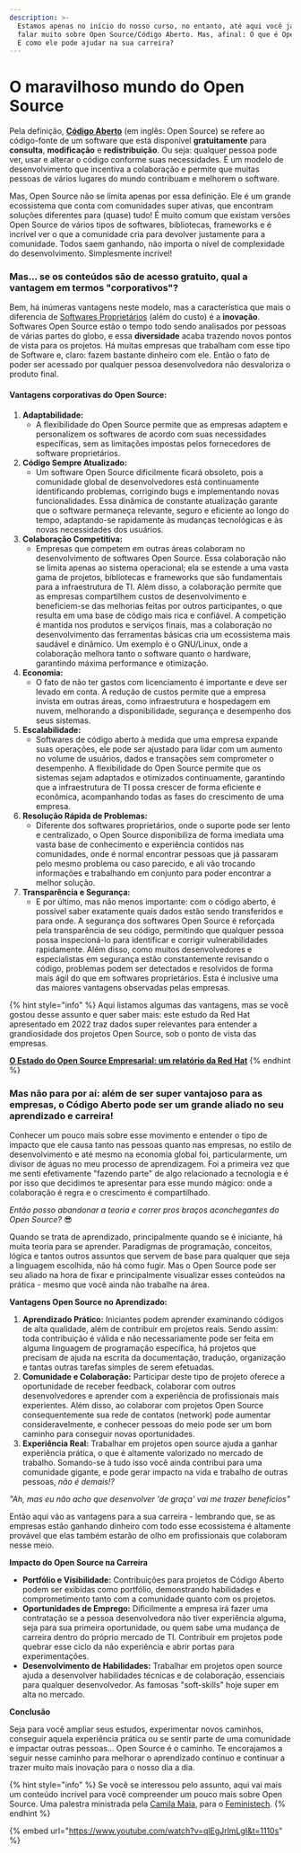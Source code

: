 ```yaml
---
description: >-
  Estamos apenas no início do nosso curso, no entanto, até aqui você já nos vou
  falar muito sobre Open Source/Código Aberto. Mas, afinal: O que é Open Source?
  E como ele pode ajudar na sua carreira?
---
```


# O maravilhoso mundo do Open Source

Pela definição, [**Código Aberto**](https://pt.wikipedia.org/wiki/C%C3%B3digo\_aberto) (em inglês: Open Source) se refere ao código-fonte de um software que está disponível **gratuitamente** para **consulta**, **modificação** e **redistribuição**. Ou seja: qualquer pessoa pode ver, usar e alterar o código conforme suas necessidades. É um modelo de desenvolvimento que incentiva a colaboração e permite que muitas pessoas de vários lugares do mundo contribuam e melhorem o software.

Mas, Open Source não se limita apenas por essa definição. Ele é um grande ecossistema que conta com comunidades super ativas, que encontram soluções diferentes para (quase) tudo! É muito comum que existam versões Open Source de vários tipos de softwares, bibliotecas, frameworks e é incrível ver o que a comunidade cria para devolver justamente para a comunidade. Todos saem ganhando, não importa o nível de complexidade do desenvolvimento. Simplesmente incrível!&#x20;

### Mas... se os conteúdos são de acesso gratuito, qual a vantagem em termos "corporativos"?

Bem, há inúmeras vantagens neste modelo, mas a característica que mais o diferencia de [Softwares Proprietários](https://pt.wikipedia.org/wiki/Software\_propriet%C3%A1rio) (além do custo) é a **inovação**. Softwares Open Source estão o tempo todo sendo analisados por pessoas de várias partes do globo, e essa **diversidade** acaba trazendo novos pontos de vista para os projetos. Há muitas empresas que trabalham com esse tipo de Software e, claro: fazem bastante dinheiro com ele. Então o fato de poder ser acessado por qualquer pessoa desenvolvedora não desvaloriza o produto final.&#x20;

#### Vantagens corporativas do Open Source:

1. **Adaptabilidade:**
   * A flexibilidade do Open Source permite que as empresas adaptem e personalizem os softwares de acordo com suas necessidades específicas, sem as limitações impostas pelos fornecedores de software proprietários.
2. **Código Sempre Atualizado:**
   * Um software Open Source dificilmente ficará obsoleto, pois a comunidade global de desenvolvedores está continuamente identificando problemas, corrigindo bugs e implementando novas funcionalidades. Essa dinâmica de constante atualização garante que o software permaneça relevante, seguro e eficiente ao longo do tempo, adaptando-se rapidamente às mudanças tecnológicas e às novas necessidades dos usuários.
3. **Colaboração Competitiva:**
   * Empresas que competem em outras áreas colaboram no desenvolvimento de softwares Open Source. Essa colaboração não se limita apenas ao sistema operacional; ela se estende a uma vasta gama de projetos, bibliotecas e frameworks que são fundamentais para a infraestrutura de TI. Além disso, a colaboração permite que as empresas compartilhem custos de desenvolvimento e beneficiem-se das melhorias feitas por outros participantes, o que resulta em uma base de código mais rica e confiável. A competição é mantida nos produtos e serviços finais, mas a colaboração no desenvolvimento das ferramentas básicas cria um ecossistema mais saudável e dinâmico. Um exemplo é o GNU/Linux, onde a colaboração melhora tanto o software quanto o hardware, garantindo máxima performance e otimização.
4. **Economia:**
   * O fato de não ter gastos com licenciamento é importante e deve ser levado em conta. A redução de custos permite que a empresa invista em outras áreas, como infraestrutura e hospedagem em nuvem, melhorando a disponibilidade, segurança e desempenho dos seus sistemas.
5. **Escalabilidade:**
   * Softwares de código aberto à medida que uma empresa expande suas operações, ele pode ser ajustado para lidar com um aumento no volume de usuários, dados e transações sem comprometer o desempenho. A flexibilidade do Open Source permite que os sistemas sejam adaptados e otimizados continuamente, garantindo que a infraestrutura de TI possa crescer de forma eficiente e econômica, acompanhando todas as fases do crescimento de uma empresa.&#x20;
6. **Resolução Rápida de Problemas:**
   * Diferente dos softwares proprietários, onde o suporte pode ser lento e centralizado, o Open Source disponibiliza de forma imediata uma vasta base de conhecimento e experiência contidos nas comunidades, onde é normal encontrar pessoas que já passaram pelo mesmo problema ou caso parecido, e ali vão trocando informações e trabalhando em conjunto para poder encontrar a melhor solução.
7. **Transparência e Segurança:**
   * E por último, mas não menos importante: com o código aberto, é possível saber exatamente quais dados estão sendo transferidos e para onde. A segurança dos softwares Open Source é reforçada pela transparência de seu código, permitindo que qualquer pessoa possa inspecioná-lo para identificar e corrigir vulnerabilidades rapidamente. Além disso, como muitos desenvolvedores e especialistas em segurança estão constantemente revisando o código, problemas podem ser detectados e resolvidos de forma mais ágil do que em softwares proprietários. Esta é inclusive uma das maiores vantagens observadas pelas empresas.

{% hint style="info" %}
Aqui listamos algumas das vantagens, mas se você gostou desse assunto e quer saber mais: este estudo da Red Hat apresentado em 2022 traz dados super relevantes para entender a grandiosidade dos projetos Open Source, sob o ponto de vista das empresas.

[**O Estado do Open Source Empresarial: um relatório da Red Hat**](https://www.redhat.com/pt-br/resources/state-of-enterprise-open-source-report-2022)
{% endhint %}



### Mas não para por aí: além de ser super vantajoso para as empresas, o Código Aberto pode ser um grande aliado no seu aprendizado e carreira!

Conhecer um pouco mais sobre esse movimento e entender o tipo de impacto que ele causa tanto nas pessoas quanto nas empresas, no estilo de desenvolvimento e até mesmo na economia global foi, particularmente, um divisor de águas no meu processo de aprendizagem. Foi a primeira vez que me senti efetivamente "fazendo parte" de algo relacionado a tecnologia e é por isso que decidimos te  apresentar para esse mundo mágico: onde a colaboração é regra e o crescimento é compartilhado.

_Então posso abandonar a teoria e correr pros braços aconchegantes do Open Source?_ :sunglasses:

Quando se trata de aprendizado, principalmente quando se é iniciante, há muita teoria para se aprender. Paradigmas de programação, conceitos, lógica e tantos outros assuntos que servem de base para qualquer que seja a linguagem escolhida, não há como fugir. Mas o Open Source pode ser seu aliado na hora de fixar e principalmente visualizar esses conteúdos na prática - mesmo que você ainda não trabalhe na área.&#x20;

**Vantagens Open Source no Aprendizado:**

1. **Aprendizado Prático:** Iniciantes podem aprender examinando códigos de alta qualidade, além de contribuir em projetos reais. Sendo assim: toda contribuição é válida e não necessariamente pode ser feita em alguma linguagem de programação específica, há projetos que precisam de ajuda na escrita da documentação, tradução, organização e tantas outras tarefas simples de serem efetuadas.&#x20;
2. **Comunidade e Colaboração:** Participar deste tipo de projeto oferece a oportunidade de receber feedback, colaborar com outros desenvolvedores e aprender com a experiência de profissionais mais experientes. Além disso, ao colaborar com projetos Open Source consequentemente sua rede de contatos (network) pode aumentar consideravelmente, e conhecer pessoas do meio pode ser um bom caminho para conseguir novas oportunidades. &#x20;
3. **Experiência Real:** Trabalhar em projetos open source ajuda a ganhar experiência prática, o que é altamente valorizado no mercado de trabalho. Somando-se à tudo isso você ainda contribui para uma comunidade gigante, e pode gerar impacto na vida e trabalho de outras pessoas, _não é demais!?_

_"Ah, mas eu não acho que desenvolver 'de graça' vai me trazer benefícios"_

Então aqui vão as vantagens para a sua carreira - lembrando que, se as empresas estão ganhando dinheiro com todo esse ecossistema é altamente provável que elas também estarão de olho em profissionais que colaboram nesse meio.&#x20;

**Impacto do Open Source na Carreira**

* **Portfólio e Visibilidade:** Contribuições para projetos de Código Aberto podem ser exibidas como portfólio, demonstrando habilidades e comprometimento tanto com a comunidade quanto com os projetos.&#x20;
* **Oportunidades de Emprego:** Dificilmente a empresa irá fazer uma contratação se a pessoa desenvolvedora não tiver experiência alguma, seja para sua primeira oportunidade, ou quem sabe uma mudança de carreira dentro do próprio mercado de TI. Contribuir em projetos pode quebrar esse ciclo da não experiência e abrir portas para experimentações.
* **Desenvolvimento de Habilidades:** Trabalhar em projetos open source ajuda a desenvolver habilidades técnicas e de colaboração, essenciais para qualquer desenvolvedor. As famosas "soft-skills" hoje super em alta no mercado. &#x20;

**Conclusão**

Seja para você ampliar seus estudos, experimentar novos caminhos, conseguir aquela experiência prática ou se sentir parte de uma comunidade e impactar outras pessoas... Open Source é o caminho. Te encorajamos a seguir nesse caminho para melhorar o aprendizado contínuo e continuar a trazer muito mais inovação para o nosso dia a dia.&#x20;



{% hint style="info" %}
Se você se interessou pelo assunto, aqui vai mais um conteúdo incrível para você compreender um pouco mais sobre Open Source. Uma palestra ministrada pela [Camila Maia](https://www.cmaiacd.com/), para o [Feministech](https://feministech.com.br/).
{% endhint %}

{% embed url="https://www.youtube.com/watch?v=qlEgJrlmLgI&t=1110s" %}


